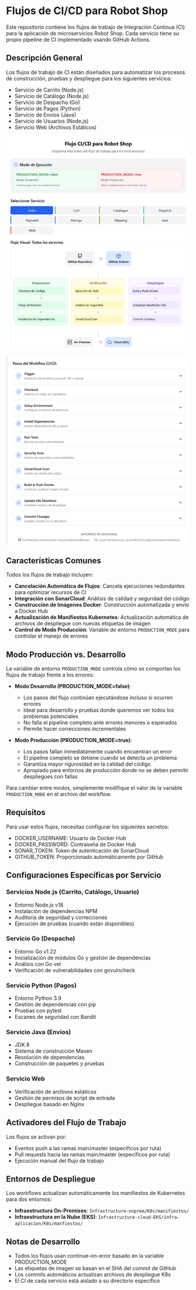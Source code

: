 # Flujos de CI/CD para Robot Shop
Este repositorio contiene los flujos de trabajo de Integración Continua (CI) para la aplicación de microservicios Robot Shop. Cada servicio tiene su propio pipeline de CI implementado usando GitHub Actions.

## Descripción General
Los flujos de trabajo de CI están diseñados para automatizar los procesos de construcción, pruebas y despliegue para los siguientes servicios:
- Servicio de Carrito (Node.js)
- Servicio de Catálogo (Node.js) 
- Servicio de Despacho (Go)
- Servicio de Pagos (Python)
- Servicio de Envíos (Java)
- Servicio de Usuarios (Node.js)
- Servicio Web (Archivos Estáticos)

![estructura](https://github.com/Andherson333333/robot-shop/blob/master/.github/imagenes/cd-2.png)

![estructura](https://github.com/Andherson333333/robot-shop/blob/master/.github/imagenes/cd-1.png)

## Características Comunes
Todos los flujos de trabajo incluyen:
- **Cancelación Automática de Flujos**: Cancela ejecuciones redundantes para optimizar recursos de CI
- **Integración con SonarCloud**: Análisis de calidad y seguridad del código
- **Construcción de Imágenes Docker**: Construcción automatizada y envío a Docker Hub 
- **Actualización de Manifiestos Kubernetes**: Actualización automática de archivos de despliegue con nuevas etiquetas de imagen
- **Control de Modo Producción**: Variable de entorno `PRODUCTION_MODE` para controlar el manejo de errores

## Modo Producción vs. Desarrollo
La variable de entorno `PRODUCTION_MODE` controla cómo se comportan los flujos de trabajo frente a los errores:

- **Modo Desarrollo (PRODUCTION_MODE=false)**:
  - Los pasos del flujo continúan ejecutándose incluso si ocurren errores
  - Ideal para desarrollo y pruebas donde queremos ver todos los problemas potenciales
  - No falla el pipeline completo ante errores menores o esperados
  - Permite hacer correcciones incrementales

- **Modo Producción (PRODUCTION_MODE=true)**:
  - Los pasos fallan inmediatamente cuando encuentran un error
  - El pipeline completo se detiene cuando se detecta un problema
  - Garantiza mayor rigurosidad en la calidad del código
  - Apropiado para entornos de producción donde no se deben permitir despliegues con fallas

Para cambiar entre modos, simplemente modifique el valor de la variable `PRODUCTION_MODE` en el archivo del workflow.

## Requisitos 
Para usar estos flujos, necesitas configurar los siguientes secretos:
- DOCKER_USERNAME: Usuario de Docker Hub
- DOCKER_PASSWORD: Contraseña de Docker Hub
- SONAR_TOKEN: Token de autenticación de SonarCloud
- GITHUB_TOKEN: Proporcionado automáticamente por GitHub

## Configuraciones Específicas por Servicio
### Servicios Node.js (Carrito, Catálogo, Usuario)
- Entorno Node.js v18
- Instalación de dependencias NPM
- Auditoría de seguridad y correcciones
- Ejecución de pruebas (cuando están disponibles)

### Servicio Go (Despacho)
- Entorno Go v1.22
- Inicialización de módulos Go y gestión de dependencias
- Análisis con Go vet
- Verificación de vulnerabilidades con govulncheck

### Servicio Python (Pagos)
- Entorno Python 3.9
- Gestión de dependencias con pip
- Pruebas con pytest
- Escaneo de seguridad con Bandit

### Servicio Java (Envíos)
- JDK 8
- Sistema de construcción Maven
- Resolución de dependencias
- Construcción de paquetes y pruebas

### Servicio Web
- Verificación de archivos estáticos
- Gestión de permisos de script de entrada
- Despliegue basado en Nginx

## Activadores del Flujo de Trabajo
Los flujos se activan por:
- Eventos push a las ramas main/master (específicos por ruta)
- Pull requests hacia las ramas main/master (específicos por ruta)
- Ejecución manual del flujo de trabajo

## Entornos de Despliegue
Los workflows actualizan automáticamente los manifiestos de Kubernetes para dos entornos:
- **Infraestructura On-Premises**: `Infrastructure-onprem/K8s/manifiestos/`
- **Infraestructura en la Nube (EKS)**: `Infrastructure-cloud-EKS/infra-aplicacion/K8s/manfiestos/`

## Notas de Desarrollo
- Todos los flujos usan continue-on-error basado en la variable PRODUCTION_MODE
- Las etiquetas de imagen se basan en el SHA del commit de GitHub
- Los commits automáticos actualizan archivos de despliegue K8s
- El CI de cada servicio está aislado a su directorio específico






